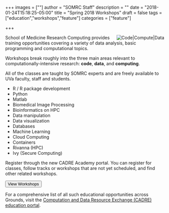 +++
images = [""]
author = "SOMRC Staff"
description = ""
date = "2018-01-24T15:18:25-05:00"
title = "Spring 2018 Workshops"
draft = false
tags = ["education","workshops","feature"]
categories = ["feature"]

+++

<img src="/images/compute-code-data.png" alt="Code|Compute|Data" style="max-width:33%;float:right;" />

School of Medicine Research Computing provides training opportunities covering a variety of data analysis, basic programming 
and computational topics. 

Workshops break roughly into the three main areas relevant to computationally-intensive research: **code**, **data**, and **computing**.

All of the classes are taught by SOMRC experts and are freely available to UVa faculty, staff and students.

* R / R package development
* Python
* Matlab
* Biomedical Image Processing
* Bioinformatics on HPC
* Data manipulation
* Data visualization
* Databases
* Machine Learning
* Cloud Computing
* Containers
* Rivanna (HPC)
* Ivy (Secure Computing)

Register through the new CADRE Academy portal. You can register for classes, follow tracks or workshops that are not yet scheduled, and find other
related workshops.

[<button class="btn btn-warning">View Workshops</button>](https://education.cadre.virginia.edu/)

For a comprehensive list of all such educational opportunities across Grounds, visit the [Computation and Data Resource Exchange (CADRE) education portal](http://cadre.virginia.edu/service-detail/education).

